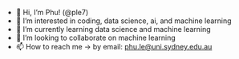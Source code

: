 - 👋 Hi, I’m Phu! (@ple7)
- 👀 I’m interested in coding, data science, ai, and machine learning
- 🌱 I’m currently learning data science and machine learning
- 💞️ I’m looking to collaborate on machine learning
- 📫 How to reach me -> by email: phu.le@uni.sydney.edu.au

<!---
ple7/ple7 is a ✨ special ✨ repository because its `README.md` (this file) appears on your GitHub profile.
You can click the Preview link to take a look at your changes.
--->
